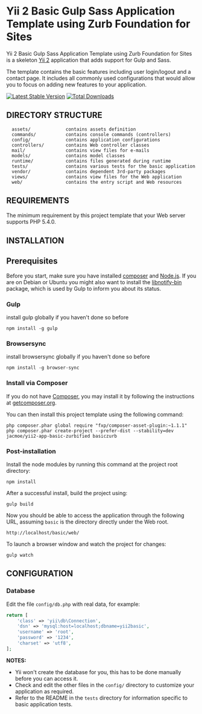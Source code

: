 Yii 2 Basic Gulp Sass Application Template using Zurb Foundation for Sites
============================

Yii 2 Basic Gulp Sass Application Template using Zurb Foundation for Sites is a skeleton [Yii 2](http://www.yiiframework.com/) application that adds support for Gulp and Sass.

The template contains the basic features including user login/logout and a contact page.
It includes all commonly used configurations that would allow you to focus on adding new
features to your application.

[![Latest Stable Version](https://poser.pugx.org/jacmoe/yii2-app-basic-zurbified/v/stable.png)](https://packagist.org/packages/jacmoe/yii2-app-basic-zurbified)
[![Total Downloads](https://poser.pugx.org/jacmoe/yii2-app-basic-zurbified/downloads.png)](https://packagist.org/packages/jacmoe/yii2-app-basic-zurbified)

DIRECTORY STRUCTURE
-------------------

      assets/             contains assets definition
      commands/           contains console commands (controllers)
      config/             contains application configurations
      controllers/        contains Web controller classes
      mail/               contains view files for e-mails
      models/             contains model classes
      runtime/            contains files generated during runtime
      tests/              contains various tests for the basic application
      vendor/             contains dependent 3rd-party packages
      views/              contains view files for the Web application
      web/                contains the entry script and Web resources



REQUIREMENTS
------------

The minimum requirement by this project template that your Web server supports PHP 5.4.0.


INSTALLATION
------------
## Prerequisites
Before you start, make sure you have installed [composer](https://getcomposer.org/) and [Node.js](http://nodejs.org/).
If you are on Debian or Ubuntu you might also want to install the [libnotify-bin](https://packages.debian.org/jessie/libnotify-bin) package, which is used by Gulp to inform you about its status.

### Gulp
install gulp globally if you haven't done so before

```
npm install -g gulp
```
### Browsersync
install browsersync globally if you haven't done so before

```
npm install -g browser-sync
```

### Install via Composer

If you do not have [Composer](http://getcomposer.org/), you may install it by following the instructions
at [getcomposer.org](http://getcomposer.org/doc/00-intro.md#installation-nix).

You can then install this project template using the following command:

~~~
php composer.phar global require "fxp/composer-asset-plugin:~1.1.1"
php composer.phar create-project --prefer-dist --stability=dev jacmoe/yii2-app-basic-zurbified basiczurb
~~~

### Post-installation
Install the node modules by running this command at the project root directory:
```
npm install
```
After a successful install, build the project using:
```
gulp build
```

Now you should be able to access the application through the following URL, assuming `basic` is the directory
directly under the Web root.

~~~
http://localhost/basic/web/
~~~

To launch a browser window and watch the project for changes:
~~~
gulp watch
~~~


CONFIGURATION
-------------

### Database

Edit the file `config/db.php` with real data, for example:

```php
return [
    'class' => 'yii\db\Connection',
    'dsn' => 'mysql:host=localhost;dbname=yii2basic',
    'username' => 'root',
    'password' => '1234',
    'charset' => 'utf8',
];
```

**NOTES:**
- Yii won't create the database for you, this has to be done manually before you can access it.
- Check and edit the other files in the `config/` directory to customize your application as required.
- Refer to the README in the `tests` directory for information specific to basic application tests.
